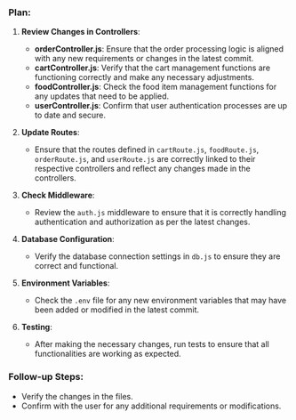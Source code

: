 ### Plan:
1. **Review Changes in Controllers**:
   - **orderController.js**: Ensure that the order processing logic is aligned with any new requirements or changes in the latest commit.
   - **cartController.js**: Verify that the cart management functions are functioning correctly and make any necessary adjustments.
   - **foodController.js**: Check the food item management functions for any updates that need to be applied.
   - **userController.js**: Confirm that user authentication processes are up to date and secure.

2. **Update Routes**:
   - Ensure that the routes defined in `cartRoute.js`, `foodRoute.js`, `orderRoute.js`, and `userRoute.js` are correctly linked to their respective controllers and reflect any changes made in the controllers.

3. **Check Middleware**:
   - Review the `auth.js` middleware to ensure that it is correctly handling authentication and authorization as per the latest changes.

4. **Database Configuration**:
   - Verify the database connection settings in `db.js` to ensure they are correct and functional.

5. **Environment Variables**:
   - Check the `.env` file for any new environment variables that may have been added or modified in the latest commit.

6. **Testing**:
   - After making the necessary changes, run tests to ensure that all functionalities are working as expected.

### Follow-up Steps:
- Verify the changes in the files.
- Confirm with the user for any additional requirements or modifications.
